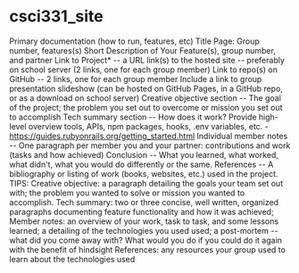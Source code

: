 # csci331_site
Primary documentation (how to run, features, etc)
Title Page: Group number, features(s)
Short Description of Your Feature(s), group number, and partner
Link to Project* -- a URL link(s) to the hosted site -- preferably on school server (2 links, one for each group member)
Link to repo(s) on GitHub -- 2 links, one for each group member
Include a link to group presentation slideshow (can be hosted on GitHub Pages, in a GitHub repo, or as a download on school server)
Creative objective section -- The goal of the project; the problem you set out to overcome or mission you set out to accomplish
Tech summary section -- How does it work? Provide high-level overview tools, APIs, npm packages, hooks, .env variables, etc.
    - https://guides.rubyonrails.org/getting_started.html
Individual member notes -- One paragraph per member you and your partner: contributions and work (tasks and how achieved)
Conclusion -- What you learned, what worked, what didn't, what you would do differently or the same.
References -- A bibliography or listing of work (books, websites, etc.) used in the project.
TIPS: 
Creative objective: a paragraph detailing the goals your team set out with; the problem you wanted to solve or mission you wanted to accomplish.
Tech summary: two or three concise, well written, organized paragraphs documenting feature functionality and how it was achieved;
Member notes: an overview of your work, task to task, and some lessons learned; a detailing of the technologies you used used; a post-mortem -- what did you come away with? What would you do if you could do it again with the benefit of hindsight
References: any resources your group used to learn about the technologies used